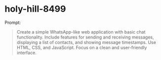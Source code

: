 # holy-hill-8499

Prompt:
> Create a simple WhatsApp-like web application with basic chat functionality. Include features for sending and receiving messages, displaying a list of contacts, and showing message timestamps. Use HTML, CSS, and JavaScript. Focus on a clean and user-friendly interface.